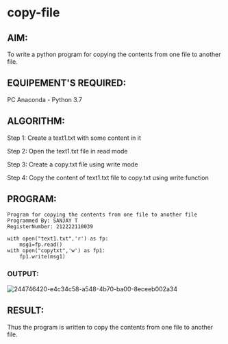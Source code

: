 # copy-file

## AIM:

To write a python program for copying the contents from one file to another file.

## EQUIPEMENT'S REQUIRED: 

PC
Anaconda - Python 3.7

## ALGORITHM: 

Step 1: Create a text1.txt with some content in it

Step 2: Open the text1.txt file in read mode

Step 3: Create a copy.txt file using write mode

Step 4: Copy the content of text1.txt file to copy.txt using write function

## PROGRAM:
```
Program for copying the contents from one file to another file
Programmed By: SANJAY T
RegisterNumber: 212222110039

with open("text1.txt",'r') as fp:
    msg1=fp.read()
with open("copytxt",'w') as fp1:
    fp1.write(msg1)
```
### OUTPUT:

![244746420-e4c34c58-a548-4b70-ba00-8eceeb002a34](https://github.com/sanjaythiyagarajan/copy-file/assets/119409242/b5649f4b-1e89-481f-a20b-467d7513fe1f)



## RESULT:

Thus the program is written to copy the contents from one file to another file.
